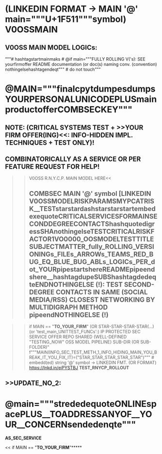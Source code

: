 # (LINKEDIN FORMAT -> MAIN '@' main="""U+1F511"""symbol) V0OSSMAIN
##  V0OSS MAIN MODEL LOGICs:
"""# hashtagstartmainmaks # @if main="""FULLY ROLLING V('s): SEE yourfirmoffer README documentation (or doc(s) naming conv. (convention) nothingelsehashtagendeqt""" # do not touch"""

# @MAIN="""finalcpytdumpesdumpsYOURPERSONALUNICODEPLUSmainproductofferCOMBSECKEY"""

##  NOTE: (CRITICAL SYSTEMS TEST + >>YOUR FIRM OFFER(ING)<<: INFO-HIDDEN IMPL. TECHNIQUES + TEST ONLY)!
## COMBINATORICALLY AS A SERVICE OR PER FEATURE REQUEST FOR HELP!
>>V0OSS R.N.Y.C.P. MAIN MODEL HERE<<
>>
>>## COMBSEC MAIN '@' symbol [LINKEDIN V0OSSMODELRISKPARAMSMYPCATRISK__TESTstarstardashstarstarstartembedexequoteCRITICALSERVICESFORMAINSECONDDEGREECONTACTShashquotedigressSHAnothingelseTESTCRITICALRISKFACTOR1VO0000_OOSMODELTESTTITLESUBJECTMATTER_fully_ROLLING_VERSIONINGs_FILEs_ARROWs_TEAMS_RED_BUG_EQ_BLUE_BUG_ABLs_LOGICs_PER_dot_YOURpipestartshereREADMEpipeendshere__hashtagdupeSUBShashtagdedeqteENDNOTHINGELSE (!): TEST SECOND-DEGREE CONTACTS IN SAME (SOCIAL MEDIA/RSS) CLOSEST NETWORKING BY MULTIDIGRAPH METHOD pipeendNOTHINGELSE (!)

>> if MAIN == "__TO_YOUR_FIRM__" (OR STAR-STAR-STAR-STAR(...) (or 'test_main_UNITTEST_FUNCs':) IP PROTECTED SEC SERVICE OFFER REPO SHARED {WELL-DEFINED "TESTING_NOW" OSS MODEL PIPELINE} SUB-DIR (OR SUB-FOLDER)"
f"""MAIN(INFO_SEC_TEST_METH_1_INFO_HIDING_MAIN_YOU_BREAK_IT_YOU_FIX_IT)=("STAR_STAR_STAR_STAR_STAR")""" # embedd(ed) string '@' symbol 
-> LINKEDIN FMT. (OR FORMAT)
https://lnkd.in/eiPYSTBJ
__TEST_RNYCP_ROLLOUT__

## >>UPDATE_NO_2:

# @main="""strededequoteONLINEspacePLUS__TOADDRESSANYOF__YOUR__CONCERNsendedenqte"""

__AS_SEC_SERVICE__

<< if MAIN == "__TO_YOUR_FIRM__"*****

